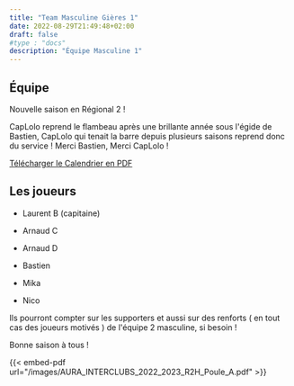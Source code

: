 ```yaml
---
title: "Team Masculine Gières 1"
date: 2022-08-29T21:49:48+02:00
draft: false
#type : "docs"
description: "Équipe Masculine 1"
---
```


## Équipe

Nouvelle saison en Régional 2 !

CapLolo reprend le flambeau après une brillante année sous l'égide de Bastien, CapLolo qui tenait la barre depuis plusieurs saisons reprend donc du service ! Merci Bastien, Merci  CapLolo !

[Télécharger le Calendrier en PDF](/images/AURA_INTERCLUBS_2022_2023_R2H_Poule_A.pdf)

## Les joueurs

- Laurent B (capitaine)

- Arnaud C

- Arnaud D

- Bastien

- Mika

- Nico

Ils pourront compter sur les supporters et aussi sur des renforts ( en tout cas des joueurs motivés ) de l'équipe 2 masculine, si besoin !

Bonne saison à tous !


{{< embed-pdf url="/images/AURA_INTERCLUBS_2022_2023_R2H_Poule_A.pdf" >}}
 